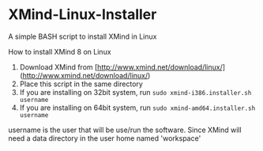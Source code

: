 # XMind-Linux-Installer
A simple BASH script to install XMind in Linux

How to install XMind 8 on Linux

1. Download XMind from [http://www.xmind.net/download/linux/] (http://www.xmind.net/download/linux/)
2. Place this script in the same directory
3. If you are installing on 32bit system, run `sudo xmind-i386.installer.sh username`
4. If you are installing on 64bit system, run `sudo xmind-amd64.installer.sh username`

username is the user that will be use/run the software. Since XMind will need a data directory in the user home named 'workspace'
